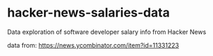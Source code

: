 # hacker-news-salaries-data
Data exploration of software developer salary info from Hacker News

data from:
https://news.ycombinator.com/item?id=11331223
